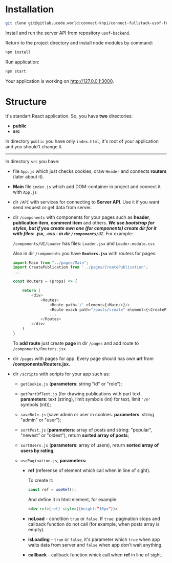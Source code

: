 # Installation

```bash
git clone git@gitlab.ucode.world:connect-khpi/connect-fullstack-usof-frontend/mbabichiev.git
```

Install and run the server API from repository `usof-backend`.

Return to the project directory and install node modules by command:

```bash
npm install
```
Run application:
```bash
npm start
```

Your application is working on http://127.0.0.1:3000.

# Structure

It's standart React application. So, you have **two** directories:
- **public**
- **src**

In directory `public` you have only `index.html`, it's root of your application and you should't change it.

****

In directory `src` you have:

- file `App.js` which just checks cookies, draw `Header` and connects **routers** (later about it).
- **Main** file `index.js` which add DOM-container in project and connect it with `App.js`
- dir `/API` with services for connecting to **Server API**. Use it if you want send request or get data from server.
- dir `/components` with components for your pages such as **header**, **publication item**, **comment item** and others. ***We use bootstrap for styles, but if you create own one (for components) create dir for it with files: .jsx, .css - in dir `/components/UI`***. For example:

    `/components/UI/Loader` has files: `Loader.jsx` and `Loader.module.css`
    
    Also in dir `/components` you have **`Routers.jsx`** with routers for pages:

    ```JavaScript
    import Main from "../pages/Main";
    import CreatePublication from '../pages/CreatePublication';
    ...

    const Routers = (props) => {

        return (
            <div>
                <Routes>
                    <Route path='/' element={<Main/>}/>
                    <Route exach path="/posts/create" element={<CreatePublication/>}/>
                    ...
                </Routes>
            </div>
        )
    }
    ```

    To **add route** just create **page** in dir `/pages` and add route to `/components/Routers.jsx`.

- dir `/pages` with pages for app. Every page should has own **url** from **/components/Routers.jsx**.
- dir `/scripts` with scripts for your app such as:
  - `getCookie.js` (**parameters**: string "id" or "role");
  - `getPartOfText.js` (for drawing publications with part text. **parameters**: text (string), limit symbols (int) for text, limit `'/n'` symbols (int));
  - `saveRole.js` (save admin or user in cookies. **parameters**: string "admin" or "user");
  - `sortPost.js` (**parameters**: array of posts and string: "popular", "newest" or "oldest"), return **sorted array of posts**;
  - `sortUsers.js` (**parameters**: array of users), return **sorted array of users by rating**;
  
  - `usePagination.js`, **parameters:**
    
    - **ref** (referense of element which call when in line of sight). 
    
        To create it:
        ```JavaScript
        const ref = useRef();
        ```
        And define it in html element, for example:
        ```html
        <div ref={ref} style={{height:"10px"}}>
        ```
    - **noLoad** - condition `true` or `false`. If `true`: pagination stops and callback function do not call (for example, when posts array is empty). 
    - **isLoading** - `true` or `false`, it's parameter which `true` when app waits data from server and `false` when app don't wait anything. 
    - **callback** - callback function whick call when **ref** in line of sight.

        

